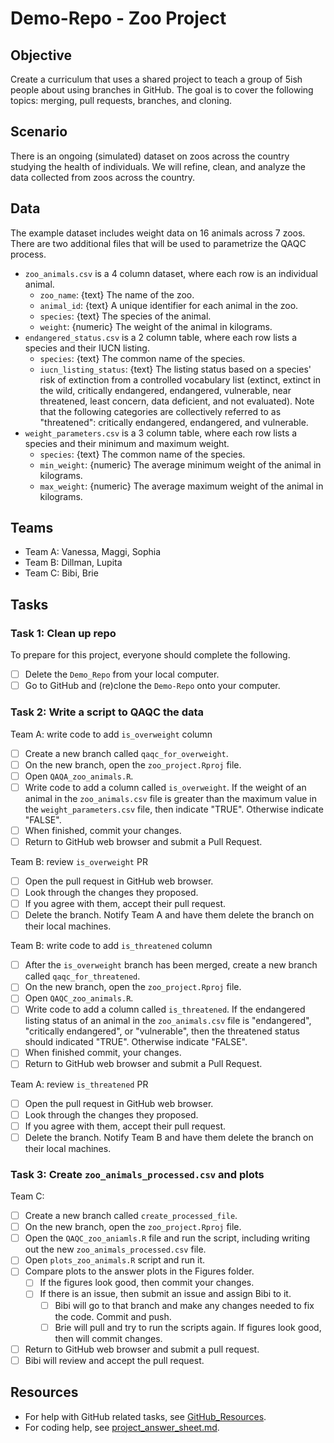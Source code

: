# Demo-Repo - Zoo Project

## Objective
Create a curriculum that uses a shared project to teach a group of 5ish people about using branches in GitHub. The goal is to cover the following topics: merging, pull requests, branches, and cloning. 
## Scenario
There is an ongoing (simulated) dataset on zoos across the country studying the health of individuals. We will refine, clean, and analyze the data collected from zoos across the country. 
## Data
The example dataset includes weight data on 16 animals across 7 zoos. There are two additional files that will be used to parametrize the QAQC process. 
- `zoo_animals.csv` is a 4 column dataset, where each row is an individual animal. 
	- `zoo_name`: {text} The name of the zoo.
	- `animal_id`: {text} A unique identifier for each animal in the zoo.
	- `species`: {text} The species of the animal.
	- `weight`: {numeric} The weight of the animal in kilograms. 
- `endangered_status.csv` is a 2 column table, where each row lists a species and their IUCN listing. 
	- `species`: {text} The common name of the species.
	- `iucn_listing_status`: {text} The listing status based on a species' risk of extinction from a controlled vocabulary list (extinct, extinct in the wild, critically endangered, endangered, vulnerable, near threatened, least concern, data deficient, and not evaluated). Note that the following categories are collectively referred to as "threatened": critically endangered, endangered, and vulnerable. 
- `weight_parameters.csv` is a 3 column table, where each row lists a species and their minimum and maximum weight. 
	- `species`: {text} The common name of the species. 
	- `min_weight`: {numeric} The average minimum weight of the animal in kilograms. 
	- `max_weight`: {numeric} The average maximum weight of the animal in kilograms. 
## Teams
- Team A: Vanessa, Maggi, Sophia
- Team B: Dillman, Lupita
- Team C: Bibi, Brie
## Tasks
### Task 1: Clean up repo
To prepare for this project, everyone should complete the following. 
- [ ] Delete the `Demo_Repo` from your local computer.
- [ ] Go to GitHub and (re)clone the `Demo-Repo` onto your computer. 
### Task 2: Write a script to QAQC the data
Team A: write code to add `is_overweight` column
- [ ] Create a new branch called `qaqc_for_overweight`.
- [ ] On the new branch, open the `zoo_project.Rproj` file.
- [ ] Open `QAQA_zoo_animals.R`.
- [ ] Write code to add a column called `is_overweight`. If the weight of an animal in the `zoo_animals.csv` file is greater than the maximum value in the `weight_parameters.csv` file, then indicate "TRUE". Otherwise indicate "FALSE".
- [ ] When finished, commit your changes. 
- [ ] Return to GitHub web browser and submit a Pull Request.

Team B: review `is_overweight` PR
- [ ] Open the pull request in GitHub web browser.
- [ ] Look through the changes they proposed. 
- [ ] If you agree with them, accept their pull request. 
- [ ] Delete the branch. Notify Team A and have them delete the branch on their local machines. 

Team B: write code to add `is_threatened` column
- [ ] After the `is_overweight` branch has been merged, create a new branch called `qaqc_for_threatened`.
- [ ] On the new branch, open the `zoo_project.Rproj` file. 
- [ ] Open `QAQC_zoo_animals.R`.
- [ ] Write code to add a column called `is_threatened`. If the endangered listing status of an animal in the `zoo_animals.csv` file is "endangered", "critically endangered", or "vulnerable", then the threatened status should indicated "TRUE". Otherwise indicate "FALSE". 
- [ ] When finished commit, your changes. 
- [ ] Return to GitHub web browser and submit a Pull Request. 

Team A: review `is_threatened` PR
- [ ] Open the pull request in GitHub web browser.
- [ ] Look through the changes they proposed. 
- [ ] If you agree with them, accept their pull request. 
- [ ] Delete the branch. Notify Team B and have them delete the branch on their local machines. 

### Task 3: Create `zoo_animals_processed.csv` and plots
Team C: 
- [ ] Create a new branch called `create_processed_file`.
- [ ] On the new branch, open the `zoo_project.Rproj` file. 
- [ ] Open the `QAQC_zoo_aniamls.R` file and run the script, including writing out the new `zoo_animals_processed.csv` file. 
- [ ] Open `plots_zoo_animals.R` script and run it. 
- [ ] Compare plots to the answer plots in the Figures folder. 
	- [ ] If the figures look good, then commit your changes. 
	- [ ] If there is an issue, then submit an issue and assign Bibi to it. 
		- [ ] Bibi will go to that branch and make any changes needed to fix the code. Commit and push. 
		- [ ] Brie will pull and try to run the scripts again. If figures look good, then will commit changes. 
- [ ] Return to GitHub web browser and submit a pull request. 
- [ ] Bibi will review and accept the pull request. 

## Resources
- For help with GitHub related tasks, see [GitHub_Resources](https://github.com/bpowers24/Demo-Repo/blob/create-zoo-project/GitHub_Resources.md).
- For coding help, see [project_answer_sheet.md](https://github.com/bpowers24/Demo-Repo/blob/create-zoo-project/project_answer_sheet.md).
